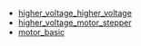 * [higher_voltage_higher_voltage](higher_voltage_higher_voltage)
* [higher_voltage_motor_stepper](higher_voltage_motor_stepper)
* [motor_basic](motor_basic)
